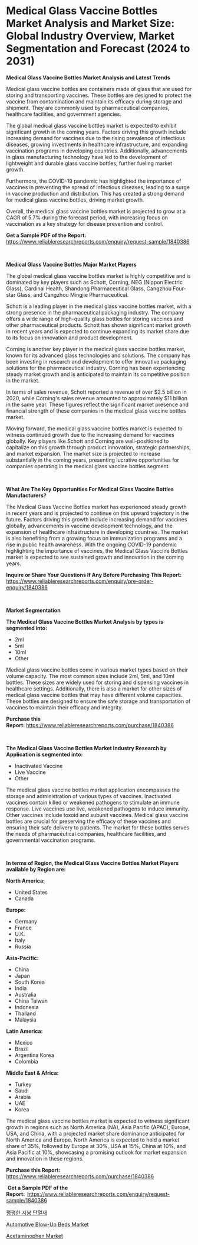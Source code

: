 <p><h1>Medical Glass Vaccine Bottles Market Analysis and Market Size: Global Industry Overview, Market Segmentation and Forecast (2024 to 2031)</h1></p><p><strong>Medical Glass Vaccine Bottles Market Analysis and Latest Trends</strong></p>
<p><p>Medical glass vaccine bottles are containers made of glass that are used for storing and transporting vaccines. These bottles are designed to protect the vaccine from contamination and maintain its efficacy during storage and shipment. They are commonly used by pharmaceutical companies, healthcare facilities, and government agencies.</p><p>The global medical glass vaccine bottles market is expected to exhibit significant growth in the coming years. Factors driving this growth include increasing demand for vaccines due to the rising prevalence of infectious diseases, growing investments in healthcare infrastructure, and expanding vaccination programs in developing countries. Additionally, advancements in glass manufacturing technology have led to the development of lightweight and durable glass vaccine bottles, further fueling market growth.</p><p>Furthermore, the COVID-19 pandemic has highlighted the importance of vaccines in preventing the spread of infectious diseases, leading to a surge in vaccine production and distribution. This has created a strong demand for medical glass vaccine bottles, driving market growth.</p><p>Overall, the medical glass vaccine bottles market is projected to grow at a CAGR of 5.7% during the forecast period, with increasing focus on vaccination as a key strategy for disease prevention and control.</p></p>
<p><strong>Get a Sample PDF of the Report:&nbsp;</strong> <a href="https://www.reliableresearchreports.com/enquiry/request-sample/1840386">https://www.reliableresearchreports.com/enquiry/request-sample/1840386</a></p>
<p>&nbsp;</p>
<p><strong>Medical Glass Vaccine Bottles Major Market Players</strong></p>
<p><p>The global medical glass vaccine bottles market is highly competitive and is dominated by key players such as Schott, Corning, NEG (Nippon Electric Glass), Cardinal Health, Shandong Pharmaceutical Glass, Cangzhou Four-star Glass, and Cangzhou Mingjie Pharmaceutical.</p><p>Schott is a leading player in the medical glass vaccine bottles market, with a strong presence in the pharmaceutical packaging industry. The company offers a wide range of high-quality glass bottles for storing vaccines and other pharmaceutical products. Schott has shown significant market growth in recent years and is expected to continue expanding its market share due to its focus on innovation and product development.</p><p>Corning is another key player in the medical glass vaccine bottles market, known for its advanced glass technologies and solutions. The company has been investing in research and development to offer innovative packaging solutions for the pharmaceutical industry. Corning has been experiencing steady market growth and is anticipated to maintain its competitive position in the market.</p><p>In terms of sales revenue, Schott reported a revenue of over $2.5 billion in 2020, while Corning's sales revenue amounted to approximately $11 billion in the same year. These figures reflect the significant market presence and financial strength of these companies in the medical glass vaccine bottles market.</p><p>Moving forward, the medical glass vaccine bottles market is expected to witness continued growth due to the increasing demand for vaccines globally. Key players like Schott and Corning are well-positioned to capitalize on this growth through product innovation, strategic partnerships, and market expansion. The market size is projected to increase substantially in the coming years, presenting lucrative opportunities for companies operating in the medical glass vaccine bottles segment.</p></p>
<p>&nbsp;</p>
<p><strong>What Are The Key Opportunities For Medical Glass Vaccine Bottles Manufacturers?</strong></p>
<p><p>The Medical Glass Vaccine Bottles market has experienced steady growth in recent years and is projected to continue on this upward trajectory in the future. Factors driving this growth include increasing demand for vaccines globally, advancements in vaccine development technology, and the expansion of healthcare infrastructure in developing countries. The market is also benefiting from a growing focus on immunization programs and a rise in public health awareness. With the ongoing COVID-19 pandemic highlighting the importance of vaccines, the Medical Glass Vaccine Bottles market is expected to see sustained growth and innovation in the coming years.</p></p>
<p><strong>Inquire or Share Your Questions If Any Before Purchasing This Report:</strong> <a href="https://www.reliableresearchreports.com/enquiry/pre-order-enquiry/1840386">https://www.reliableresearchreports.com/enquiry/pre-order-enquiry/1840386</a></p>
<p>&nbsp;</p>
<p><strong>Market Segmentation</strong></p>
<p><strong>The Medical Glass Vaccine Bottles Market Analysis by types is segmented into:</strong></p>
<p><ul><li>2ml</li><li>5ml</li><li>10ml</li><li>Other</li></ul></p>
<p><p>Medical glass vaccine bottles come in various market types based on their volume capacity. The most common sizes include 2ml, 5ml, and 10ml bottles. These sizes are widely used for storing and dispensing vaccines in healthcare settings. Additionally, there is also a market for other sizes of medical glass vaccine bottles that may have different volume capacities. These bottles are designed to ensure the safe storage and transportation of vaccines to maintain their efficacy and integrity.</p></p>
<p><strong>Purchase this Report:&nbsp;</strong><a href="https://www.reliableresearchreports.com/purchase/1840386">https://www.reliableresearchreports.com/purchase/1840386</a></p>
<p>&nbsp;</p>
<p><strong>The Medical Glass Vaccine Bottles Market Industry Research by Application is segmented into:</strong></p>
<p><ul><li>Inactivated Vaccine</li><li>Live Vaccine</li><li>Other</li></ul></p>
<p><p>The medical glass vaccine bottles market application encompasses the storage and administration of various types of vaccines. Inactivated vaccines contain killed or weakened pathogens to stimulate an immune response. Live vaccines use live, weakened pathogens to induce immunity. Other vaccines include toxoid and subunit vaccines. Medical glass vaccine bottles are crucial for preserving the efficacy of these vaccines and ensuring their safe delivery to patients. The market for these bottles serves the needs of pharmaceutical companies, healthcare facilities, and governmental vaccination programs.</p></p>
<p>&nbsp;</p>
<p><strong>In terms of Region, the Medical Glass Vaccine Bottles Market Players available by Region are:</strong></p>
<p>
    <p> <strong> North America: </strong>
        <ul>
            <li>United States</li>
            <li>Canada</li>
        </ul>
        </p> 
    <p> <strong> Europe: </strong>
        <ul>
            <li>Germany</li>
            <li>France</li>
            <li>U.K.</li>
            <li>Italy</li>
            <li>Russia</li>
        </ul>
        </p> 
    <p> <strong> Asia-Pacific: </strong>
        <ul>
            <li>China</li>
            <li>Japan</li>
            <li>South Korea</li>
            <li>India</li>
            <li>Australia</li>
            <li>China Taiwan</li>
            <li>Indonesia</li>
            <li>Thailand</li>
            <li>Malaysia</li>
        </ul>
        </p> 
    <p> <strong> Latin America: </strong>
        <ul>
            <li>Mexico</li>
            <li>Brazil</li>
            <li>Argentina Korea</li>
            <li>Colombia</li>
        </ul>
        </p> 
    <p> <strong> Middle East & Africa: </strong>
        <ul>
            <li>Turkey</li>
            <li>Saudi</li>
            <li>Arabia</li>
            <li>UAE</li>
            <li>Korea</li>
        </ul>
    </p>
    </p>
<p><p>The medical glass vaccine bottles market is expected to witness significant growth in regions such as North America (NA), Asia Pacific (APAC), Europe, USA, and China, with a projected market share dominance anticipated for North America and Europe. North America is expected to hold a market share of 35%, followed by Europe at 30%, USA at 15%, China at 10%, and Asia Pacific at 10%, showcasing a promising outlook for market expansion and innovation in these regions.</p></p>
<p><strong>Purchase this Report: </strong><a href="https://www.reliableresearchreports.com/purchase/1840386">https://www.reliableresearchreports.com/purchase/1840386</a></p>
<p>&nbsp;<strong>Get a Sample PDF of the Report:&nbsp;&nbsp;</strong><a href="https://www.reliableresearchreports.com/enquiry/request-sample/1840386">https://www.reliableresearchreports.com/enquiry/request-sample/1840386</a></p>
<p><strong></strong></p>
<p><p><a href="https://github.com/bvubpqd5241630/Market-Research-Report-List-1/blob/main/10765307283.md">평평한 지붕 단열재</a></p><p><a href="https://github.com/ChiragRP21/Market-Research-Report-List-3/blob/main/automotive-blow-up-beds-market.md">Automotive Blow-Up Beds Market</a></p><p><a href="https://sore-arch-6db.notion.site/Acetaminophen-Market-Size-Growing-and-Forecasted-for-period-from-2024-2031-and-provides-complete-m-99d191221add4d7baeb3c59150a2aee1">Acetaminophen Market</a></p></p>